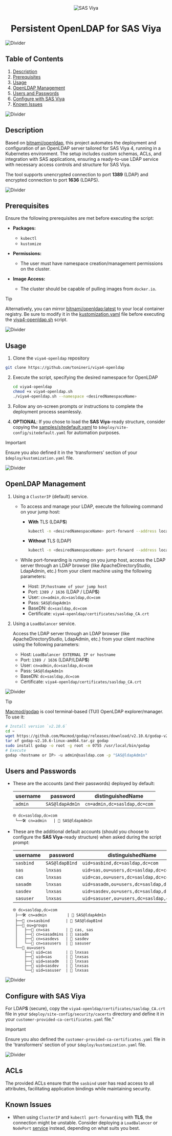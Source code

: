 <div align="center">

![SAS Viya](https://i.ibb.co/s9TsBGzK/sasviya.png)

# **Persistent OpenLDAP for SAS Viya**

</div>

![Divider](https://i.ibb.co/Rk1CXDML/divider.png)

## Table of Contents

1. [Description](#description)
2. [Prerequisites](#prerequisites)
3. [Usage](#usage)
4. [OpenLDAP Management](#openldap-management)
5. [Users and Passwords](#users-and-passwords)
6. [Configure with SAS Viya](#configure-with-sas-viya)
7. [Known Issues](#known-issues)

![Divider](https://i.ibb.co/Rk1CXDML/divider.png)

## Description

Based on [bitnami/openldap](https://github.com/bitnami/containers/tree/main/bitnami/openldap), this project automates the deployment and configuration of an OpenLDAP server tailored for SAS Viya 4, running in a Kubernetes environment. The setup includes custom schemas, ACLs, and integration with SAS applications, ensuring a ready-to-use LDAP service with necessary access controls and structure for SAS Viya.

The tool supports unencrypted connection to port **1389** (LDAP) and encrypted connection to port **1636** (LDAPS).

![Divider](https://i.ibb.co/Rk1CXDML/divider.png)

## Prerequisites

Ensure the following prerequisites are met before executing the script:

- **Packages:**
  - `kubectl`
  - `kustomize`

- **Permissions:**
  - The user must have namespace creation/management permissions on the cluster.

- **Image Access:**
  - The cluster should be capable of pulling images from `docker.io`.
  
> [!TIP]
> Alternatively, you can mirror [bitnami/openldap:latest](https://hub.docker.com/r/bitnami/openldap/tags?page=&page_size=&ordering=&name=latest) to your local container registry.
> Be sure to modify it in the [kustomization.yaml](assets/kustomization.yaml) file before executing the [viya4-openldap.sh](viya4-openldap.sh) script.

![Divider](https://i.ibb.co/Rk1CXDML/divider.png)

## Usage

1. Clone the `viya4-openldap` repository

  ```bash
  git clone https://github.com/tonineri/viya4-openldap
  ```

2. Execute the script, specifying the desired namespace for OpenLDAP

    ```bash
    cd viya4-openldap 
    chmod +x viya4-openldap.sh
    ./viya4-openldap.sh --namespace <desiredNamespaceName>
    ```

3. Follow any on-screen prompts or instructions to complete the deployment process seamlessly.

4. **OPTIONAL**: If you chose to load the **SAS Viya**-ready structure, consider copying the [samples/sitedefault.yaml](samples/sitedefault.yaml) to `$deploy/site-config/sitedefault.yaml` for automation purposes.

> [!IMPORTANT]
> Ensure you also defined it in the 'transformers' section of your `$deploy/kustomization.yaml` file.

![Divider](https://i.ibb.co/Rk1CXDML/divider.png)

## OpenLDAP Management

1. Using a `ClusterIP` (default) service.
    - To access and manage your LDAP, execute the following command on your jump host:

      - **With** TLS (LDAP**S**)

        ```bash
        kubectl -n <desiredNamespaceName> port-forward --address localhost svc/sas-ldap-service 1636:1636
        ```

      - **Without** TLS (LDAP)

        ```bash
        kubectl -n <desiredNamespaceName> port-forward --address localhost svc/sas-ldap-service 1389:1389
        ```

    - While port-forwarding is running on you jump host, access the LDAP server through an LDAP browser (like ApacheDirectoryStudio, LdapAdmin, etc.) from your client machine using the following parameters:

      - Host:         `IP/hostname of your jump host`
      - Port:         `1389 / 1636` (LDAP / LDAP**S**)
      - User:         `cn=admin,dc=sasldap,dc=com`
      - Pass:         `SAS@ldapAdm1n`
      - BaseDN:       `dc=sasldap,dc=com`
      - Certificate:  `viya4-openldap/certificates/sasldap_CA.crt`

2. Using a `LoadBalancer` service.

    Access the LDAP server through an LDAP browser (like ApacheDirectoryStudio, LdapAdmin, etc.) from your  client machine using the following parameters:

      - Host:         `LoadBalancer EXTERNAL IP or hostname`
      - Port:         `1389 / 1636` (LDAP/LDAP**S**)
      - User:         `cn=admin,dc=sasldap,dc=com`
      - Pass:         `SAS@ldapAdm1n`
      - BaseDN:       `dc=sasldap,dc=com`
      - Certificate:  `viya4-openldap/certificates/sasldap_CA.crt`

![Divider](https://i.ibb.co/Rk1CXDML/divider.png)

> [!TIP]
> [Macmod/godap](https://github.com/Macmod/godap) is cool terminal-based (TUI) OpenLDAP explorer/manager.
> To use it:
>   ```sh
>   # Install version `v2.10.6`
>   cd ~
>   wget https://github.com/Macmod/godap/releases/download/v2.10.6/godap-v2.10.6-linux-amd64.tar.gz
>   tar xf godap-v2.10.6-linux-amd64.tar.gz godap
>   sudo install godap -o root -g root -m 0755 /usr/local/bin/godap
>   # Execute
>   godap <hostname or IP> -u admin@sasldap.com -p "SAS@ldapAdm1n"
>   ```

## Users and Passwords

- These are the accounts (and their passwords) deployed by default:

  | username  | password       | distinguishedName                        |
  |-----------|----------------|------------------------------------------|
  | `admin`   | `SAS@ldapAdm1n`| `cn=admin,dc=sasldap,dc=com`             |

  ```text
  🌐 dc=sasldap,dc=com
   └──🛠️ cn=admin   | 🔑 SAS@ldapAdm1n
  ```

- These are the additional default accounts (should you choose to configure the **SAS Viya**-ready structure) when asked during the script prompt:

  | username  | password       | distinguishedName                        |
  |-----------|----------------|------------------------------------------|
  | `sasbind` | `SAS@ldapB1nd` | `uid=sasbind,dc=sasldap,dc=com`          |
  | `sas`     | `lnxsas`       | `uid=sas,ou=users,dc=sasldap,dc=com`     |
  | `cas`     | `lnxsas`       | `uid=cas,ou=users,dc=sasldap,dc=com`     |
  | `sasadm`  | `lnxsas`       | `uid=sasadm,ou=users,dc=sasldap,dc=com`  |
  | `sasdev`  | `lnxsas`       | `uid=sasdev,ou=users,dc=sasldap,dc=com`  |
  | `sasuser` | `lnxsas`       | `uid=sasuser,ou=users,dc=sasldap,dc=com` |

  ```text
  🌐 dc=sasldap,dc=com
   ├──🛠️ cn=admin         | 🔑 SAS@ldapAdm1n
   ├──🔗 cn=sasbind       | 🔑 SAS@ldapB1nd
   ├──📁 ou=groups
   │   ├──👥 cn=sas       | 🤝 cas, sas
   │   ├──👥 cn=sasadmins | 🤝 sasadm
   │   ├──👥 cn=sasdevs   | 🤝 sasdev
   │   └──👥 cn=sasusers  | 🤝 sasuser
   └──📁 ou=users
       ├──👤 uid=cas      | 🔑 lnxsas
       ├──👤 uid=sas      | 🔑 lnxsas
       ├──👤 uid=sasadm   | 🔑 lnxsas
       ├──👤 uid=sasdev   | 🔑 lnxsas
       └──👤 uid=sasuser  | 🔑 lnxsas
  ```

![Divider](https://i.ibb.co/Rk1CXDML/divider.png)

## Configure with SAS Viya

For LDAP**S** (secure), copy the `viya4-openldap/certificates/sasldap_CA.crt` file in your `$deploy/site-config/security/cacerts` directory and define it in your `customer-provided-ca-certificates.yaml` file."

> [!IMPORTANT]
> Ensure you also defined the `customer-provided-ca-certificates.yaml` file in the 'transformers' section of your `$deploy/kustomization.yaml` file.

![Divider](https://i.ibb.co/Rk1CXDML/divider.png)

## ACLs

The provided ACLs ensure that the `sasbind` user has read access to all attributes, facilitating application bindings while maintaining security.

## Known Issues

  - When using `ClusterIP` and `kubectl port-forwarding` with **TLS**, the connection might be unstable. Consider deploying a `LoadBalancer` or `NodePort` [service](assets/service.yaml) instead, depending on what suits you best.
